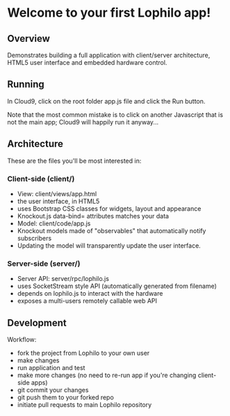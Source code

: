 # Welcome to your first Lophilo app!

## Overview

Demonstrates building a full application with client/server architecture, 
HTML5 user interface and embedded hardware control.

## Running 

In Cloud9, click on the root folder app.js file and click the Run button.

Note that the most common mistake is to click on another Javascript that is
not the main app; Cloud9 will happily run it anyway...

## Architecture

These are the files you'll be most interested in:

### Client-side (client/)

* View: client/views/app.html
 * the user interface, in HTML5 
 * uses Bootstrap CSS classes for widgets, layout and appearance
 * Knockout.js data-bind= attributes matches your data
* Model: client/code/app.js
 * Knockout models made of "observables" that automatically notify subscribers
 * Updating the model will transparently update the user interface.

### Server-side (server/)

* Server API: server/rpc/lophilo.js
 * uses SocketStream style API (automatically generated from filename)
 * depends on lophilo.js to interact with the hardware
 * exposes a multi-users remotely callable web API

## Development

Workflow:

* fork the project from Lophilo to your own user
* make changes 
* run application and test 
* make more changes (no need to re-run app if you're changing client-side apps)
* git commit your changes
* git push them to your forked repo
* initiate pull requests to main Lophilo repository